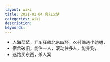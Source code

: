 ```yaml
---
layout: wiki
title: 2021-02-04 奇幻之梦
categories: wiki
description: 
keywords: 
---
```



- 人海茫茫，开车狂飙北京四环，农村偶遇小姐姐，
- 宿舍破旧，能住一人，滚动住多人，能养狗，
- 迷路买东西，杀人案

